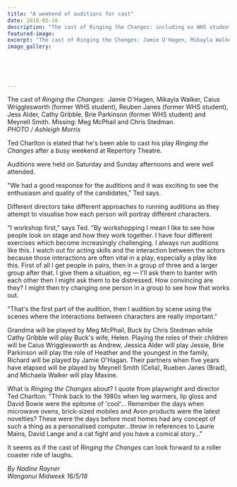 ```yaml
---
title: "A weekend of auditions for cast"
date: 2018-05-16
description: "The cast of Ringing the Changes: including ex WHS students, Caius Wrigglesworth, Reuben Janes & Brie Parkinson..."
featured-image: 
excerpt: "The cast of Ringing the Changes: Jamie O'Hagen, Mikayla Walker, Caius Wrigglesworth, Reuben Janes, Jess Alder, Cathy Gribble, Brie Parkinson and Meynell Smith. Missing: Meg McPhail and Chris Stedman."
image_gallery:
	
	
	
	
	
---
```


<p><span>The cast of&nbsp;</span><em>Ringing the Changes</em><span>:&nbsp; Jamie O'Hagen, Mikayla Walker, Caius Wrigglesworth (former WHS student), Reuben Janes <span>(former WHS student)</span>, Jess Alder, Cathy Gribble, Brie Parkinson <span>(former WHS student)&nbsp;</span>and Meynell Smith. Missing: Meg McPhail and Chris Stedman. <br /><em>PHOTO / Ashleigh Morris</em></span></p>
<p class="element element-paragraph">Ted Charlton is elated that he's been able to cast his play&nbsp;<em>Ringing the Changes</em>&nbsp;after a busy weekend at Repertory Theatre.</p>
<p class="element element-paragraph">Auditions were held on Saturday and Sunday afternoons and were well attended.</p>
<p class="element element-paragraph">"We had a good response for the auditions and it was exciting to see the enthusiasm and quality of the candidates," Ted says.</p>
<p class="element element-paragraph">Different directors take different approaches to running auditions as they attempt to visualise how each person will portray different characters.</p>
<p class="element element-paragraph">"I workshop first," says Ted. "By workshopping I mean I like to see how people look on stage and how they work together. I have four different exercises which become increasingly challenging. I always run auditions like this. I watch out for acting skills and the interaction between the actors because those interactions are often vital in a play, especially a play like this. First of all I get people in pairs, then in a group of three and a larger group after that. I give them a situation, eg &mdash; I'll ask them to banter with each other then I might ask them to be distressed. How convincing are they? I might then try changing one person in a group to see how that works out.</p>
<p class="element element-paragraph">"That's the first part of the audition, then I audition by scene using the scenes where the interactions between characters are really important."</p>
<p class="element element-paragraph">Grandma will be played by Meg McPhail, Buck by Chris Stedman while Cathy Gribble will play Buck's wife, Helen. Playing the roles of their children will be Caius Wrigglesworth as Andrew, Jessica Alder will play Jessie, Brie Parkinson will play the role of Heather and the youngest in the family, Richard will be played by Jamie O'Hagan. Their partners when five years have elapsed will be played by Meynell Smith (Celia), Rueben Janes (Brad), and Michaela Walker will play Maxine.</p>
<p class="element element-paragraph">What is&nbsp;<em>Ringing the Changes</em>&nbsp;about? I quote from playwright and director Ted Charlton: "Think back to the 1980s when leg warmers, lip gloss and David Bowie were the epitome of 'cool'&hellip; Remember the days when microwave ovens, brick-sized mobiles and Avon products were the latest novelties? These were the days before most homes had any concept of such a thing as a personalised computer&hellip;throw in references to Laurie Mains, David Lange and a cat fight and you have a comical story&hellip;"</p>
<p class="element element-paragraph">It seems as if the cast of&nbsp;<em>Ringing the Changes</em>&nbsp;can look forward to a roller coaster ride of laughs.</p>
<p><em>By Nadine Rayner<br />Wanganui Midweek 16/5/18</em></p>

